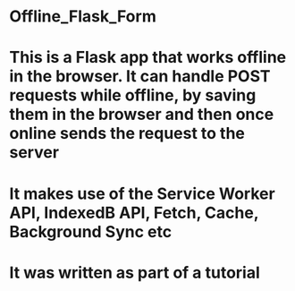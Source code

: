 # Offline_Flask_Form
# This is a Flask app that works offline in the browser. It can handle POST requests while offline, by saving them in the browser and then once online sends the request to the server 

# It makes use of the Service Worker API, IndexedB API, Fetch, Cache, Background Sync etc

# It was written as part of a tutorial